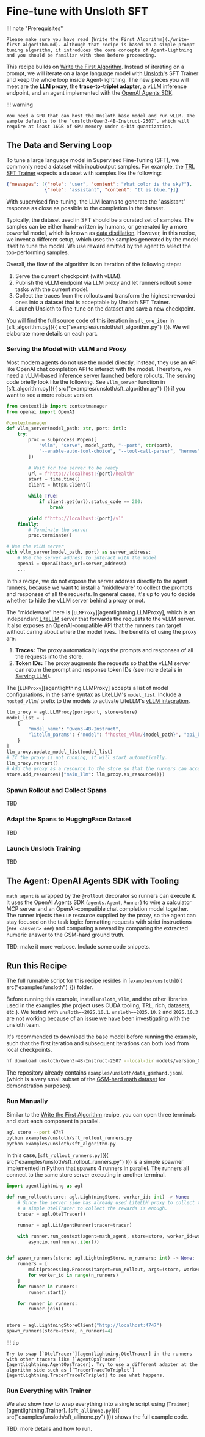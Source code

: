# Fine-tune with Unsloth SFT

!!! note "Prerequisites"

    Please make sure you have read [Write the First Algorithm](./write-first-algorithm.md). Although that recipe is based on a simple prompt tuning algorithm, it introduces the core concepts of Agent-lightning and you should be familiar with them before proceeding.

This recipe builds on [Write the First Algorithm](./write-first-algorithm.md). Instead of iterating on a prompt, we will iterate on a large language model with [Unsloth](https://docs.unsloth.ai/)'s SFT Trainer and keep the whole loop inside Agent-lightning. The new pieces you will meet are the **LLM proxy**, the **trace-to-triplet adapter**, a [vLLM](https://github.com/vllm-project/vllm) inference endpoint, and an agent implemented with the [OpenAI Agents SDK](https://openai.github.io/openai-agents-python/).

!!! warning

    You need a GPU that can host the Unsloth base model and run vLLM. The sample defaults to the `unsloth/Qwen3-4B-Instruct-2507`, which will require at least 16GB of GPU memory under 4-bit quantization.

## The Data and Serving Loop

To tune a large language model in Supervised Fine-Tuning (SFT), we commonly need a dataset with input/output samples. For example, the [TRL SFT Trainer](https://huggingface.co/docs/trl/sft_trainer) expects a dataset with samples like the following:

```json
{"messages": [{"role": "user", "content": "What color is the sky?"},
              {"role": "assistant", "content": "It is blue."}]}
```

With supervised fine-tuning, the LLM learns to generate the "assistant" response as close as possible to the completion in the dataset.

Typically, the dataset used in SFT should be a curated set of samples. The samples can be either hand-written by humans, or generated by a more powerful model, which is known as [data distillation](https://docs.nvidia.com/nemo-framework/user-guide/24.12/modelalignment/knowledge-distillation.html). However, in this recipe, we invent a different setup, which uses the samples generated by the model itself to tune the model. We use reward emitted by the agent to select the top-performing samples.

Overall, the flow of the algorithm is an iteration of the following steps:

1. Serve the current checkpoint (with vLLM).
2. Publish the vLLM endpoint via LLM proxy and let runners rollout some tasks with the current model.
3. Collect the traces from the rollouts and transform the highest-rewarded ones into a dataset that is acceptable by Unsloth SFT Trainer.
4. Launch Unsloth to fine-tune on the dataset and save a new checkpoint.

You will find the full source code of this iteration in `sft_one_iter` in [sft_algorithm.py]({{ src("examples/unsloth/sft_algorithm.py") }}). We will elaborate more details on each part.

### Serving the Model with vLLM and Proxy

Most modern agents do not use the model directly, instead, they use an API like OpenAI chat completion API to interact with the model. Therefore, we need a vLLM-based inference server launched before rollouts. The serving code briefly look like the following. See `vllm_server` function in [sft_algorithm.py]({{ src("examples/unsloth/sft_algorithm.py") }}) if you want to see a more robust version.

```python
from contextlib import contextmanager
from openai import OpenAI

@contextmanager
def vllm_server(model_path: str, port: int):
    try:
        proc = subprocess.Popen([
            "vllm", "serve", model_path, "--port", str(port),
            "--enable-auto-tool-choice", "--tool-call-parser", "hermes"
        ])

        # Wait for the server to be ready
        url = f"http://localhost:{port}/health"
        start = time.time()
        client = httpx.Client()

        while True:
            if client.get(url).status_code == 200:
                break

        yield f"http://localhost:{port}/v1"
    finally:
        # Terminate the server
        proc.terminate()

# Use the vLLM server
with vllm_server(model_path, port) as server_address:
    # Use the server address to interact with the model
    openai = OpenAI(base_url=server_address)
    ...
```

In this recipe, we do not expose the server address directly to the agent runners, because we want to install a "middleware" to collect the prompts and responses of all the requests. In general cases, it's up to you to decide whether to hide the vLLM server behind a proxy or not.

The "middleware" here is [`LLMProxy`][agentlightning.LLMProxy], which is an independant [LiteLLM](https://docs.litellm.ai/) server that forwards the requests to the vLLM server. It also exposes an OpenAI-compatible API that the runners can target without caring about where the model lives. The benefits of using the proxy are:

1. **Traces:** The proxy automatically logs the prompts and responses of all the requests into the store.
2. **Token IDs:** The proxy augments the requests so that the vLLM server can return the prompt and response token IDs (see more details in [Serving LLM](../deep-dive/serving-llm.md)).

The [`LLMProxy`][agentlightning.LLMProxy] accepts a list of model configurations, in the same syntax as LiteLLM's [`model_list`](https://docs.litellm.ai/docs/proxy/configs). Include a `hosted_vllm/` prefix to the models to activate LiteLLM's [vLLM integration](https://docs.litellm.ai/docs/providers/vllm).

```python
llm_proxy = agl.LLMProxy(port=port, store=store)
model_list = [
    {
        "model_name": "Qwen3-4B-Instruct",
        "litellm_params": {"model": f"hosted_vllm/{model_path}", "api_base": server_address},
    }
]
llm_proxy.update_model_list(model_list)
# If the proxy is not running, it will start automatically.
llm_proxy.restart()
# Add the proxy as a resource to the store so that the runners can access it via URL.
store.add_resources({"main_llm": llm_proxy.as_resource()})
```

### Spawn Rollout and Collect Spans

TBD

### Adapt the Spans to HuggingFace Dataset

TBD

### Launch Unsloth Training

TBD

## The Agent: OpenAI Agents SDK with Tooling

`math_agent` is wrapped by the `@rollout` decorator so runners can execute it. It uses the OpenAI Agents SDK (`agents.Agent`, `Runner`) to wire a calculator MCP server and an OpenAI-compatible chat completion model together. The runner injects the `LLM` resource supplied by the proxy, so the agent can stay focused on the task logic: formatting requests with strict instructions (`### <answer> ###`) and computing a reward by comparing the extracted numeric answer to the GSM-hard ground truth.

TBD: make it more verbose. Include some code snippets.

## Run this Recipe

The full runnable script for this recipe resides in [`examples/unsloth`]({{ src("examples/unsloth") }}) folder.

Before running this example, install `unsloth`, `vllm`, and the other libraries used in the examples (the project uses CUDA tooling, TRL, rich, datasets, etc.). We tested with `unsloth==2025.10.1`. `unsloth==2025.10.2` and `2025.10.3` are not working because of an [issue](https://github.com/unslothai/unsloth/issues/3451) we have been investigating with the unsloth team.

It's recommended to download the base model before running the example, such that the first iteration and subsequent iterations can both load from local checkpoints.

```bash
hf download unsloth/Qwen3-4B-Instruct-2507 --local-dir models/version_0
```

The repository already contains `examples/unsloth/data_gsmhard.jsonl` (which is a very small subset of the [GSM-hard math dataset](https://huggingface.co/datasets/reasoning-machines/gsm-hard) for demonstration purposes).

### Run Manually

Similar to the [Write the First Algorithm](./write-first-algorithm.md) recipe, you can open three terminals and start each component in parallel.

```bash
agl store --port 4747
python examples/unsloth/sft_rollout_runners.py
python examples/unsloth/sft_algorithm.py
```

In this case, [`sft_rollout_runners.py`]({{ src("examples/unsloth/sft_rollout_runners.py") }}) is a simple spawner implemented in Python that spawns 4 runners in parallel. The runners all connect to the same store server executing in another terminal.

```python
import agentlightning as agl

def run_rollout(store: agl.LightningStore, worker_id: int) -> None:
    # Since the server side has already used LiteLLM proxy to collect traces,
    # a simple OtelTracer to collect the rewards is enough.
    tracer = agl.OtelTracer()

    runner = agl.LitAgentRunner(tracer=tracer)

    with runner.run_context(agent=math_agent, store=store, worker_id=worker_id):
        asyncio.run(runner.iter())


def spawn_runners(store: agl.LightningStore, n_runners: int) -> None:
    runners = [
        multiprocessing.Process(target=run_rollout, args=(store, worker_id))
        for worker_id in range(n_runners)
    ]
    for runner in runners:
        runner.start()

    for runner in runners:
        runner.join()


store = agl.LightningStoreClient("http://localhost:4747")
spawn_runners(store=store, n_runners=4)
```

!!! tip

    Try to swap [`OtelTracer`][agentlightning.OtelTracer] in the runners with other tracers like [`AgentOpsTracer`][agentlightning.AgentOpsTracer]. Try to use a different adapter at the algorithm side such as [`TracerTraceToTriplet`][agentlightning.TracerTraceToTriplet] to see what happens.

### Run Everything with Trainer

We also show how to wrap everything into a single script using [`Trainer`][agentlightning.Trainer]. [`sft_allinone.py`]({{ src("examples/unsloth/sft_allinone.py") }}) shows the full example code.

TBD: more details and how to run.
